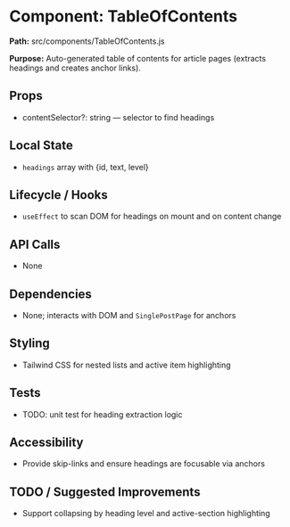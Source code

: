 # Component: TableOfContents
**Path:** src/components/TableOfContents.js

**Purpose:** Auto-generated table of contents for article pages (extracts headings and creates anchor links).

## Props
- contentSelector?: string — selector to find headings

## Local State
- `headings` array with {id, text, level}

## Lifecycle / Hooks
- `useEffect` to scan DOM for headings on mount and on content change

## API Calls
- None

## Dependencies
- None; interacts with DOM and `SinglePostPage` for anchors

## Styling
- Tailwind CSS for nested lists and active item highlighting

## Tests
- TODO: unit test for heading extraction logic

## Accessibility
- Provide skip-links and ensure headings are focusable via anchors

## TODO / Suggested Improvements
- Support collapsing by heading level and active-section highlighting
